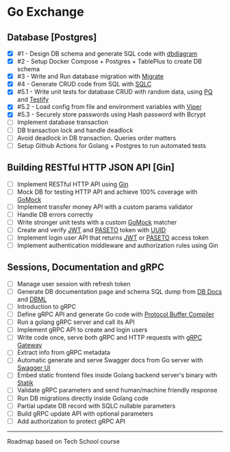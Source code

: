 # Go Exchange

## Database [Postgres]
- [x] #1 - Design DB schema and generate SQL code with [dbdiagram](https://dbdiagram.io/)
- [x] #2 - Setup Docker Compose + Postgres + TablePlus to create DB schema
- [x] #3 - Write and Run database migration with [Migrate](https://github.com/golang-migrate/migrate)
- [x] #4 - Generate CRUD code from SQL with [SQLC](https://sqlc.dev/)
- [x] #5.1 - Write unit tests for database CRUD with random data, using [PQ](https://github.com/lib/pq) and [Testify](https://github.com/stretchr/testify)
- [x] #5.2 - Load config from file and environment variables with [Viper](https://github.com/spf13/viper)
- [x] #5.3 - Securely store passwords using Hash password with Bcrypt
- [ ] Implement database transaction
- [ ] DB transaction lock and handle deadlock
- [ ] Avoid deadlock in DB transaction. Queries order matters
- [ ] Setup Github Actions for Golang + Postgres to run automated tests

## Building RESTful HTTP JSON API [Gin]
- [ ] Implement RESTful HTTP API using [Gin](https://github.com/gin-gonic/gin)
- [ ] Mock DB for testing HTTP API and achieve 100% coverage with [GoMock](https://github.com/golang/mock)
- [ ] Implement transfer money API with a custom params validator
- [ ] Handle DB errors correctly
- [ ] Write stronger unit tests with a custom [GoMock](https://github.com/golang/mock) matcher
- [ ] Create and verify [JWT](https://github.com/golang-jwt/jwt) and [PASETO](https://github.com/o1egl/paseto) token with [UUID](https://github.com/google/uuid)
- [ ] Implement login user API that returns [JWT](https://github.com/golang-jwt/jwt) or [PASETO](https://github.com/o1egl/paseto) access token
- [ ] Implement authentication middleware and authorization rules using Gin

## Sessions, Documentation and gRPC
- [ ] Manage user session with refresh token
- [ ] Generate DB documentation page and schema SQL dump from [DB Docs](https://dbdocs.io/docs) and [DBML](https://www.dbml.org/cli/#installation)
- [ ] Introduction to gRPC
- [ ] Define gRPC API and generate Go code with [Protocol Buffer Compiler](https://grpc.io/docs/protoc-installation/)
- [ ] Run a golang gRPC server and call its API
- [ ] Implement gRPC API to create and login users
- [ ] Write code once, serve both gRPC and HTTP requests with [gRPC Gateway](https://github.com/grpc-ecosystem/grpc-gateway)
- [ ] Extract info from gRPC metadata
- [ ] Automatic generate and serve Swagger docs from Go server with [Swagger UI](https://github.com/swagger-api/swagger-ui)
- [ ] Embed static frontend files inside Golang backend server's binary with [Statik](https://github.com/rakyll/statik)
- [ ] Validate gRPC parameters and send human/machine friendly response
- [ ] Run DB migrations directly inside Golang code
- [ ] Partial update DB record with SQLC nullable parameters
- [ ] Build gRPC update API with optional parameters
- [ ] Add authorization to protect gRPC API

---

Roadmap based on Tech School course